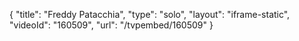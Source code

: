 {
    "title": "Freddy Patacchia",
    "type": "solo",
    "layout": "iframe-static",
    "videoId": "160509",
    "url": "\/tvpembed\/160509"
}